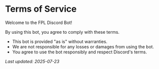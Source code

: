 # Terms of Service

Welcome to the FPL Discord Bot!

By using this bot, you agree to comply with these terms.  
- This bot is provided "as is" without warranties.  
- We are not responsible for any losses or damages from using the bot.  
- You agree to use the bot responsibly and respect Discord's terms.

_Last updated: 2025-07-23_

